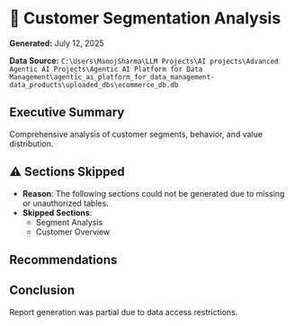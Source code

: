 # 📝 Customer Segmentation Analysis
**Generated:** July 12, 2025

**Data Source:** `C:\Users\ManojSharma\LLM Projects\AI projects\Advanced Agentic AI Projects\Agentic AI Platform for Data Management\agentic_ai_platform_for_data_management-data_products\uploaded_dbs\ecommerce_db.db`

## Executive Summary

Comprehensive analysis of customer segments, behavior, and value distribution.

## ⚠️ Sections Skipped
- **Reason**: The following sections could not be generated due to missing or unauthorized tables.
- **Skipped Sections**:
  - Segment Analysis
  - Customer Overview

## Recommendations

## Conclusion

Report generation was partial due to data access restrictions.